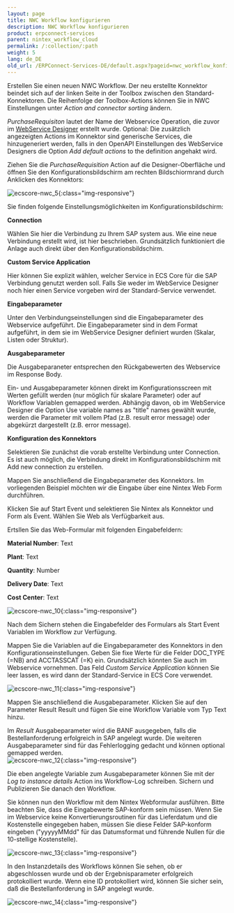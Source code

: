```yaml
---
layout: page
title: NWC Workflow konfigurieren
description: NWC Workflow konfigurieren
product: erpconnect-services
parent: nintex_workflow_cloud
permalink: /:collection/:path
weight: 5
lang: de_DE
old_url: /ERPConnect-Services-DE/default.aspx?pageid=nwc_workflow_konfigurieren
---
```


Erstellen Sie einen neuen NWC Workflow. Der neu erstellte Konnektor beindet sich auf der linken Seite in der Toolbox zwischen den Standard-Konnektoren. Die Reihenfolge der Toolbox-Actions können Sie in NWC Einstellungen unter *Action and connector sorting* ändern.

*PurchaseRequisiton* lautet der Name der Webservice Operation, die zuvor im [WebService Designer](../../ecs-core/webservices/) erstellt wurde. Optional: Die zusätzlich angezeigten Actions im Konnektor sind generische Services, die hinzugeneriert werden, falls in den OpenAPI Einstellungen des WebService Designers die Option *Add default actions* to the definition angehakt wird.  

Ziehen Sie die *PurchaseRequisition* Action auf die Designer-Oberfläche und öffnen Sie den Konfigurationsbildschirm am rechten Bildschiormrand durch Anklicken des Konnektors: 

![ecscore-nwc_5](/img/content/ecscore-nwc_5.png){:class="img-responsive"}

Sie finden folgende Einstellungsmöglichkeiten im Konfigurationsbildschirm:

**Connection**

Wählen Sie hier die Verbindung zu Ihrem SAP system aus. Wie eine neue Verbindung erstellt wird, ist hier beschrieben. Grundsätzlich funktioniert die Anlage auch direkt über den Konfigurationsbildschirm.  

**Custom Service Application**

Hier können Sie explizit wählen, welcher Service in ECS Core für die SAP Verbindung genutzt werden soll. Falls Sie weder im WebService Designer noch hier einen Service vorgeben wird der Standard-Service verwendet. 

**Eingabeparameter**

Unter den Verbindungseinstellungen sind die Eingabeparameter des Webservice aufgeführt. Die Eingabeparameter sind in dem Format aufgeführt, in dem sie im WebService Designer definiert wurden (Skalar, Listen oder Struktur).

**Ausgabeparameter**

Die Ausgabeparaneter entsprechen den Rückgabewerten des Webservice im Response Body. 

Ein- und Ausgabeparameter können direkt im Konfigurationsscreen mit Werten gefüllt werden (nur möglich für skalare Parameter) oder auf Workflow Variablen gemapped werden.
Abhängig davon, ob im WebService Designer die Option Use variable names as "title" names gewählt wurde, werden die Parameter mit vollem Pfad (z.B. result error message) oder abgekürzt dargestellt (z.B. error message).  


**Konfiguration des Konnektors**

Selektieren Sie zunächst die vorab erstellte Verbindung unter Connection. Es ist auch möglich, die Verbindung direkt im Konfigurationsbildschirm mit Add new connection zu erstellen. 

Mappen Sie anschließend die Eingabeparameter des Konnektors. Im vorliegenden Beispiel möchten wir die Eingabe über eine Nintex Web Form durchführen. 

Klicken Sie auf Start Event und selektieren Sie Nintex als Konnektor und Form als Event. Wählen Sie Web als Verfügbarkeit aus. 

Ertsllen Sie das Web-Formular mit folgenden Eingabefeldern:


**Material Number**: Text 

**Plant**: Text

**Quantity**: Number 

**Delivery Date**: Text

**Cost Center**: Text 

![ecscore-nwc_10](/img/content/ecscore-nwc_10.png){:class="img-responsive"}

Nach dem Sichern stehen die Eingabefelder des Formulars als Start Event Variablen im Workflow zur Verfügung. 

Mappen Sie die Variablen auf die Eingabeparameter des Konnektors in den Konfigurationseinstellungen. Geben Sie fixe Werte für die Felder DOC_TYPE (=NB) and ACCTASSCAT (=K) ein. Grundsätzlich könnten Sie auch im Webservice vornehmen. Das Feld *Custom Service Application* können Sie leer lassen, es wird dann der Standard-Service in ECS Core verwendet. 

![ecscore-nwc_11](/img/content/ecscore-nwc_11.png){:class="img-responsive"}

Mappen Sie anschließend die Ausgabeparameter. Klicken Sie auf den Parameter Result Result und fügen Sie eine Workflow Variable vom Typ Text hinzu. 

Im *Result* Ausgabeparameter wird die BANF ausgegeben, falls die Bestellanforderung erfolgreich in SAP angelegt wurde. Die weiteren Ausgabeparameter sind für das Fehlerlogging gedacht und können optional gemapped werden.  
![ecscore-nwc_12](/img/content/ecscore-nwc_12.png){:class="img-responsive"}

Die eben angelegte Variable zum Ausgabeparameter können Sie mit der *Log to instance details* Action ins Workflow-Log schreiben. 
Sichern und Publizieren Sie danach den Workflow.


Sie können nun den Workflow mit dem Nintex Webformular ausführen. Bitte beachten Sie, dass die Eingabewerte SAP-konform sein müssen. Wenn Sie im Webservice keine Konvertierungsroutinen für das Lieferdatum und die Kostenstelle eingegeben haben, müssen Sie diese Felder SAP-konform eingeben ("yyyyyMMdd" für das Datumsformat und führende Nullen für die 10-stellige Kostenstelle).

![ecscore-nwc_13](/img/content/ecscore-nwc_13.png){:class="img-responsive"}

In den Instanzdetails des Workflows können Sie sehen, ob er abgeschlossen wurde und ob der Ergebnisparameter erfolgreich protokolliert wurde. Wenn eine ID protokolliert wird, können Sie sicher sein, daß die Bestellanforderung in SAP angelegt wurde. 

![ecscore-nwc_14](/img/content/ecscore-nwc_14.png){:class="img-responsive"}

